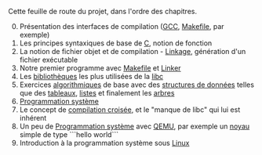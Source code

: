 Cette feuille de route du projet, dans l'ordre des chapitres.

0. Présentation des interfaces de compilation ([GCC](https://fr.wikipedia.org/wiki/GNU_Compiler_Collection), [Makefile](https://fr.wikipedia.org/wiki/Makefile), par exemple)
1. Les principes syntaxiques de base de [C](https://fr.wikipedia.org/wiki/C_(programming_language)), notion de fonction
2. La notion de fichier objet et de compilation - [Linkage](https://fr.wikipedia.org/wiki/Linkage_(software)), génération d'un fichier exécutable
3. Notre premier programme avec [Makefile](https://fr.wikipedia.org/wiki/Makefile) et [Linker](https://fr.wikipedia.org/wiki/Linker_(computing))
4. Les [bibliothèques](https://fr.wikipedia.org/wiki/Library_(computing)) les plus utilisées de la [libc](https://fr.wikipedia.org/wiki/C_standard_library)
5. Exercices [algorithmiques](https://fr.wikipedia.org/wiki/Algorithm) de base avec des [structures de données](https://fr.wikipedia.org/wiki/Data_structure) telles que des [tableaux](https://fr.wikipedia.org/wiki/Array_data_structure), [listes](https://fr.wikipedia.org/wiki/List_(abstract_data_type)) et finalement les [arbres](https://fr.wikipedia.org/wiki/Tree_(data_structure))
6. [Programmation système](https://fr.wikipedia.org/wiki/Systems_programming)
7. Le concept de [compilation croisée](https://fr.wikipedia.org/wiki/Cross_compiler), et le "manque de libc" qui lui est inhérent
8. Un peu de [Programmation système](https://fr.wikipedia.org/wiki/Systems_programming) avec [QEMU](https://fr.wikipedia.org/wiki/QEMU), par exemple un [noyau](https://fr.wikipedia.org/wiki/Kernel_(operating_system))  simple de type ```hello world```
9. Introduction à la programmation système sous [Linux](https://fr.wikipedia.org/wiki/Linux_kernel)
